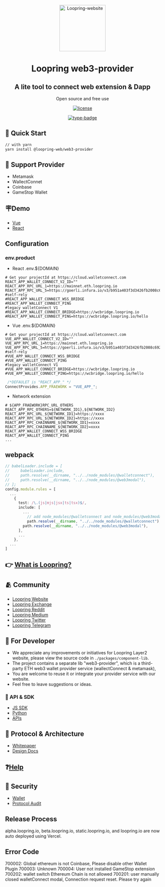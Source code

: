 <p align="center" >
  <a href="https://github.com/Loopring/loopring-web-v2" rel="noopener" target="_blank"><img width="150" src="https://loopring.org/images/logo.svg" alt="Loopring-website"></a>
</p>


<h1 align="center">Loopring web3-provider</h1>
<div align="center">
<h2>A lite tool to connect web extension & Dapp</h2>
<p>Open source and free use</p>

[![license](https://img.shields.io/badge/license-MIT-blue)](https://github.com/Loopring/loopring-web-v2/master/LICENSE)

[![type-badge](https://img.shields.io/npm/types/react-data-grid)](https://www.npmjs.com/package/react-data-grid)

</div>

## 🚀 Quick Start

```bash
// with yarn
yarn install @loopring-web/web3-provider
```

## 🛒 Support Provider

- Metamask
- WallectConnet
- Coinbase
- GameStop Wallet

## 🪧Demo

- [Vue](https://codesandbox.io/s/vue-8nco78)
- [React](https://codesandbox.io/s/react-4v50ft)

## Configuration

### env.product
- React .env.${DOMAIN}

```.env.product
# Get your projectId at https://cloud.walletconnect.com
REACT_APP_WALLET_CONNECT_V2_ID=""
REACT_APP_RPC_URL_1=https://mainnet.eth.loopring.io
REACT_APP_RPC_URL_5=https://goerli.infura.io/v3/b951a403f3d3426fb2008c6923254dbc
#self-rely
#REACT_APP_WALLET_CONNECT_WSS_BRIDGE
#REACT_APP_WALLET_CONNECT_PING
#legacy walletConnect V1
#REACT_APP_WALLET_CONNECT_BRIDGE=https://wcbridge.loopring.io
#REACT_APP_WALLET_CONNECT_PING=https://wcbridge.loopring.io/hello
```

- Vue .env.${DOMAIN}

```.env.product
# Get your projectId at https://cloud.walletconnect.com
VUE_APP_WALLET_CONNECT_V2_ID=""
VUE_APP_RPC_URL_1=https://mainnet.eth.loopring.io
VUE_APP_RPC_URL_5=https://goerli.infura.io/v3/b951a403f3d3426fb2008c6923254dbc
#self-rely
#VUE_APP_WALLET_CONNECT_WSS_BRIDGE
#VUE_APP_WALLET_CONNECT_PING
#legacy walletConnect V1
#VUE_APP_WALLET_CONNECT_BRIDGE=https://wcbridge.loopring.io
#VUE_APP_WALLET_CONNECT_PING=https://wcbridge.loopring.io/hello

```

```ts
 /*DEFAULET is "REACT_APP_" */
ConnectProvides.APP_FRAEWORK = "VUE_APP_";
```

- Network extension

```.env
# ${APP_FRAEWORK}RPC_URL_OTHERS
REACT_APP_RPC_OTHERS=${NETWORK_ID1},${NETWORK_ID2}
REACT_APP_RPC_URL_${NETWORK_ID1}=https://xxxx
REACT_APP_RPC_URL_${NETWORK_ID2}=https://xxxx
REACT_APP_RPC_CHAINNAME_${NETWORK_ID1}=xxxx
REACT_APP_RPC_CHAINNAME_${NETWORK_ID2}=xxxx
REACT_APP_WALLET_CONNECT_WSS_BRIDGE
REACT_APP_WALLET_CONNECT_PING
...
``` 

## webpack

```ts
// babelLoader.include = [
//     babelLoader.include,
//     path.resolve(__dirname, "../../node_modules/@walletconnect"),
//     path.resolve(__dirname, "../../node_modules/@web3modal"),
// ];
config.module.rules = [
  ...
    {
      test: /\.(js|mjs|jsx|ts|tsx)$/,
      include: [
        ...
          // add node_modules/@walletconnect and node_modules/@web3modal to babelLoader rules  
          path.resolve(__dirname, "../../node_modules/@walletconnect"),
        path.resolve(__dirname, "../../node_modules/@web3modal"),
      ],
      ...
    },
  ...
]


```

## 👉 [What is Loopring?](https://loopring.org/#/)

## 🫂 Community

- [Loopring Website](https://loopring.org/)
- [Loopring Exchange](https://loopring.io/#/layer2)
- [Loopring Reddit](https://www.reddit.com/r/loopringorg/)
- [Loopring Medium](https://medium.com/loopring-protocol)
- [Loopring Twitter](https://twitter.com/loopringorg)
- [Loopring Telegram](https://t.me/loopring_en)


## 👺 For Developer
- We appreciate any improvements or initiatives for Loopring Layer2 website, please view the source code in `./packages/component-lib`.
- The project contains a separate lib "web3-provider", which is a third-party ETH web3 wallet provider service (wallectConnect & metamask),
- You are welcome to reuse it or integrate your provider service with our website.
- Feel free to leave suggestions or ideas.

### 📒 API & SDK
- [JS SDK](https://loopring.github.io/loopring_sdk)
- [Python](https://github.com/Loopring/hello_loopring)
- [APIs](https://docs.loopring.io/en/)


## 🙋 Protocol & Architecture

- [Whitepaper](https://loopring.org/resources/en_whitepaper.pdf)
- [Design Docs](https://github.com/LoopringSecondary/docs/wiki/Loopring3_Design)

## ❓[Help](https://desk.zoho.com/portal/loopring/en/home)

## 🔑 Security

- [Wallet](https://security.loopring.io/)
- [Protocol Audit](https://loopring.org/resources/loopring1.0_audit.pdf)

## Release Process

alpha.loopring.io, beta.loopring.io, static.loopring.io, and loopring.io are now auto deployed using Vercel.

## Error Code

700002: Global ethereum is not Coinbase, Please disable other Wallet Plugin 700003: Unknown 700004: User not installed
GameStop extension 700202: wallet switch Ethereum Chain is not allowed 700201: user manually closed walletConnect modal,
Connection request reset. Please try again 